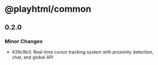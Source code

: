 # @playhtml/common

## 0.2.0

### Minor Changes

- 639c9b3: Real-time cursor tracking system with proximity detection, chat, and global API
